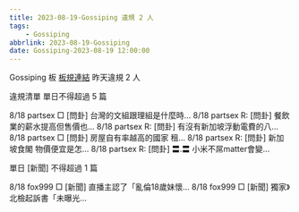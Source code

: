 ```yaml
---
title: 2023-08-19-Gossiping 違規 2 人
tags:
    - Gossiping
abbrlink: 2023-08-19-Gossiping
date: Gossiping-2023-08-19 12:00:00
---
```

Gossiping 板 [板規連結](https://www.ptt.cc/bbs/Gossiping/M.1637425085.A.07D.html)
昨天違規 2 人
<!-- more -->

違規清單
單日不得超過 5 篇

8/18 partsex □ [問卦] 台灣的文組跟理組是什麼時…
8/18 partsex R: [問卦] 餐飲業的薪水提高但售價也…
8/18 partsex R: [問卦] 有沒有新加坡浮動電費的八…
8/18 partsex □ [問卦] 房屋自有率越高的國家 租…
8/18 partsex R: [問卦] 新加坡食閣 物價便宜是怎…
8/18 partsex R: [問卦] 〓.〓  小米不屌matter會變…

單日 [新聞] 不得超過 1 篇

8/18 fox999 □ [新聞] 直播主認了「亂倫18歲妹懷…
8/18 fox999 □ [新聞] 獨家》北檢起訴書「未曝光…